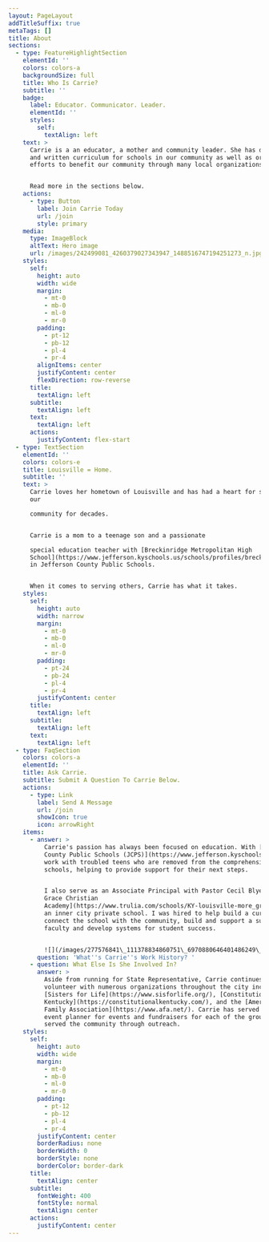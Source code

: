 ```yaml
---
layout: PageLayout
addTitleSuffix: true
metaTags: []
title: About
sections:
  - type: FeatureHighlightSection
    elementId: ''
    colors: colors-a
    backgroundSize: full
    title: Who Is Carrie?
    subtitle: ''
    badge:
      label: Educator. Communicator. Leader.
      elementId: ''
      styles:
        self:
          textAlign: left
    text: >
      Carrie is a an educator, a mother and community leader. She has designed
      and written curriculum for schools in our community as well as organized
      efforts to benefit our community through many local organizations.


      Read more in the sections below.
    actions:
      - type: Button
        label: Join Carrie Today
        url: /join
        style: primary
    media:
      type: ImageBlock
      altText: Hero image
      url: /images/242499081_4260379027343947_1488516747194251273_n.jpg
    styles:
      self:
        height: auto
        width: wide
        margin:
          - mt-0
          - mb-0
          - ml-0
          - mr-0
        padding:
          - pt-12
          - pb-12
          - pl-4
          - pr-4
        alignItems: center
        justifyContent: center
        flexDirection: row-reverse
      title:
        textAlign: left
      subtitle:
        textAlign: left
      text:
        textAlign: left
      actions:
        justifyContent: flex-start
  - type: TextSection
    elementId: ''
    colors: colors-e
    title: Louisville = Home.
    subtitle: ''
    text: >
      Carrie loves her hometown of Louisville and has had a heart for serving
      our

      community for decades.


      Carrie is a mom to a teenage son and a passionate

      special education teacher with [Breckinridge Metropolitan High
      School](https://www.jefferson.kyschools.us/schools/profiles/breckinridge-metropolitan-high)
      in Jefferson County Public Schools.


      When it comes to serving others, Carrie has what it takes.
    styles:
      self:
        height: auto
        width: narrow
        margin:
          - mt-0
          - mb-0
          - ml-0
          - mr-0
        padding:
          - pt-24
          - pb-24
          - pl-4
          - pr-4
        justifyContent: center
      title:
        textAlign: left
      subtitle:
        textAlign: left
      text:
        textAlign: left
  - type: FaqSection
    colors: colors-a
    elementId: ''
    title: Ask Carrie.
    subtitle: Submit A Question To Carrie Below.
    actions:
      - type: Link
        label: Send A Message
        url: /join
        showIcon: true
        icon: arrowRight
    items:
      - answer: >
          Carrie's passion has always been focused on education. With [Jefferson
          County Public Schools (JCPS)](https://www.jefferson.kyschools.us/), I
          work with troubled teens who are removed from the comprehensive
          schools, helping to provide support for their next steps. 


          I also serve as an Associate Principal with Pastor Cecil Blye's “[More
          Grace Christian
          Academy](https://www.trulia.com/schools/KY-louisville-more_grace_christian_academy-5700090973)”,
          an inner city private school. I was hired to help build a curriculum,
          connect the school with the community, build and support a successful
          faculty and develop systems for student success.


          ![](/images/277576841\_111378834860751\_6970880646401486249\_n.jpg)
        question: 'What''s Carrie''s Work History? '
      - question: What Else Is She Involved In?
        answer: >
          Aside from running for State Representative, Carrie continues to
          volunteer with numerous organizations throughout the city including
          [Sisters for Life](https://www.sisforlife.org/), [Constitutional
          Kentucky](https://constitutionalkentucky.com/), and the [American
          Family Association](https://www.afa.net/). Carrie has served as an
          event planner for events and fundraisers for each of the groups and
          served the community through outreach.
    styles:
      self:
        height: auto
        width: wide
        margin:
          - mt-0
          - mb-0
          - ml-0
          - mr-0
        padding:
          - pt-12
          - pb-12
          - pl-4
          - pr-4
        justifyContent: center
        borderRadius: none
        borderWidth: 0
        borderStyle: none
        borderColor: border-dark
      title:
        textAlign: center
      subtitle:
        fontWeight: 400
        fontStyle: normal
        textAlign: center
      actions:
        justifyContent: center
---
```

